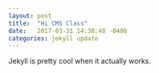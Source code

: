 ```yaml
---
layout: post
title:  "Hi CMS Class"
date:   2017-03-31 14:38:48 -0400
categories: jekyll update
---
```

Jekyll is pretty cool when it actually works.